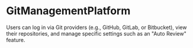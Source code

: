 # GitManagementPlatform
Users can log in via Git providers (e.g., GitHub, GitLab, or Bitbucket), view their repositories, and manage specific settings such as an "Auto Review" feature.
